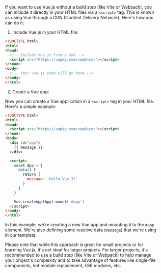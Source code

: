 If you want to use Vue.js without a build step (like Vite or Webpack), you can include it directly in your HTML files via a `<script>` tag. This is known as using Vue through a CDN (Content Delivery Network). Here's how you can do it:

1. Include Vue.js in your HTML file:

```html
<!DOCTYPE html>
<html>
<head>
  <!-- Include Vue.js from a CDN -->
  <script src="https://unpkg.com/vue@next"></script>
</head>
<body>
  <!-- Your Vue.js code will go here -->
</body>
</html>
```

2. Create a Vue app:

Now you can create a Vue application in a `<script>` tag in your HTML file. Here's a simple example:

```html
<!DOCTYPE html>
<html>
<head>
  <script src="https://unpkg.com/vue@next"></script>
</head>
<body>
  <div id="app">
    {{ message }}
  </div>

  <script>
    const App = {
      data() {
        return {
          message: 'Hello Vue 3!'
        }
      }
    }

    Vue.createApp(App).mount('#app')
  </script>
</body>
</html>
```

In this example, we're creating a new Vue app and mounting it to the `#app` element. We're also defining some reactive data (`message`) that we're using in our template.

Please note that while this approach is great for small projects or for learning Vue.js, it's not ideal for larger projects. For larger projects, it's recommended to use a build step (like Vite or Webpack) to help manage your project's complexity and to take advantage of features like single-file components, hot module replacement, ES6 modules, etc.